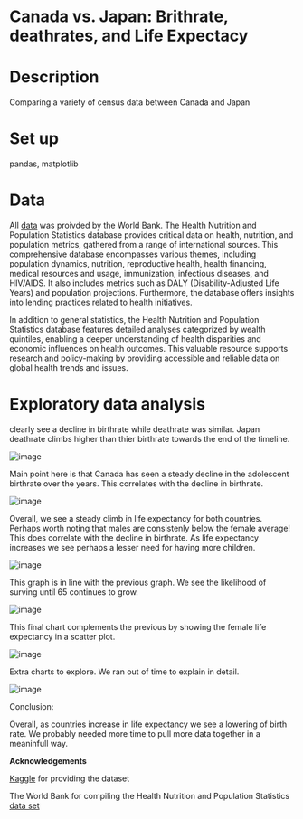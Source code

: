 
# Canada vs. Japan: Brithrate, deathrates, and Life Expectacy



# Description

Comparing a variety of census data between Canada and Japan

# Set up
pandas,
matplotlib


# Data

All [data](https://www.kaggle.com/datasets/theworldbank/health-nutrition-and-population-statistics/data) was proivded by the World Bank. The Health Nutrition and Population Statistics database provides critical data on health, nutrition, and population metrics, gathered from a range of international sources. This comprehensive database encompasses various themes, including population dynamics, nutrition, reproductive health, health financing, medical resources and usage, immunization, infectious diseases, and HIV/AIDS. It also includes metrics such as DALY (Disability-Adjusted Life Years) and population projections. Furthermore, the database offers insights into lending practices related to health initiatives.
 
 In addition to general statistics, the Health Nutrition and Population Statistics database features detailed analyses categorized by wealth quintiles, enabling a deeper understanding of health disparities and economic influences on health outcomes. This valuable resource supports research and policy-making by providing accessible and reliable data on global health trends and issues.

# Exploratory data analysis

clearly see a decline in birthrate while deathrate was similar. Japan deathrate climbs higher than thier birthrate towards the end of the timeline.

![image](https://github.com/TolsonA/Group_3/assets/161650103/11024dad-019a-488e-acf5-ba3c1ca3fd3d)

Main point here is that Canada has seen a steady decline in the adolescent birthrate over the years. This correlates with the decline in birthrate.

![image](https://github.com/TolsonA/Group_3/assets/161650103/6bdfabbc-acce-4c74-a2d1-5aa80bb18861)

Overall, we see a steady climb in life expectancy for both countries. Perhaps worth noting that males are consistenly below the female average! This does correlate with the decline in birthrate. As life expectancy increases we see perhaps a lesser need for having more children. 

![image](https://github.com/TolsonA/Group_3/assets/161650103/99772556-7287-42dd-8041-1f7e16acb43a)

This graph is in line with the previous graph. We see the likelihood of surving until 65 continues to grow. 

![image](https://github.com/TolsonA/Group_3/assets/161650103/831730a0-6caf-4de3-8c99-7853b8106df9)

This final chart complements the previous by showing the female life expectancy in a scatter plot. 

![image](https://github.com/TolsonA/Group_3/assets/161650103/74e56632-146f-4f20-bdd1-3feb7339094e)

Extra charts to explore. We ran out of time to explain in detail. 

![image](https://github.com/TolsonA/Group_3/assets/170005959/3d5a1dac-befd-43b1-a345-873e8af1f7c8)


Conclusion:

Overall, as countries increase in life expectancy we see a lowering of birth rate. 
We probably needed more time to pull more data together in a meaninfull way. 

**Acknowledgements**

[Kaggle](https://www.kaggle.com) for providing the dataset

The World Bank for compiling the Health Nutrition and Population Statistics [data set](https://www.kaggle.com/datasets/theworldbank/health-nutrition-and-population-statistics/data)





